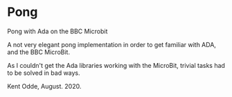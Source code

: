 # Pong
Pong with Ada on the BBC Microbit

A not very elegant pong implementation in order to get familiar with ADA, and the BBC MicroBit.

As I couldn't get the Ada libraries working with the MicroBit, trivial tasks had to be solved in bad ways.

Kent Odde, August. 2020.
